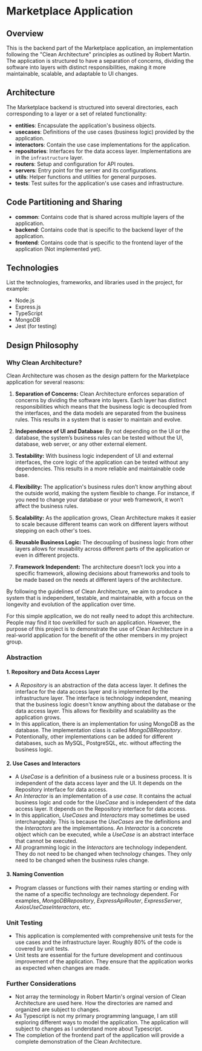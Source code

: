 # Marketplace Application

## Overview
This is the backend part of the Marketplace application, an implementation following the "Clean Architecture" principles as outlined by Robert Martin. The application is structured to have a separation of concerns, dividing the software into layers with distinct responsibilities, making it more maintainable, scalable, and adaptable to UI changes.

## Architecture
The Marketplace backend is structured into several directories, each corresponding to a layer or a set of related functionality:

- **entities**: Encapsulate the application's business objects.
- **usecases**: Definitions of the use cases (business logic) provided by the application.
- **interactors**: Contain the use case implementations for the application.
- **repositories**: Interfaces for the data access layer. Implementations are in the `infrastructure` layer.
- **routers**: Setup and configuration for API routes.
- **servers**: Entry point for the server and its configurations.
- **utils**: Helper functions and utilities for general purposes.
- **tests**: Test suites for the application's use cases and infrastructure.

## Code Partitioning and Sharing
- **common**: Contains code that is shared across multiple layers of the application.
- **backend**: Contains code that is specific to the backend layer of the application.
- **frontend**: Contains code that is specific to the frontend layer of the application (Not implemented yet).

## Technologies
List the technologies, frameworks, and libraries used in the project, for example:

- Node.js
- Express.js
- TypeScript
- MongoDB
- Jest (for testing)

## Design Philosophy

### Why Clean Architecture?
Clean Architecture was chosen as the design pattern for the Marketplace application for several reasons:

1. **Separation of Concerns:** Clean Architecture enforces separation of concerns by dividing the software into layers. Each layer has distinct responsibilities which means that the business logic is decoupled from the interfaces, and the data models are separated from the business rules. This results in a system that is easier to maintain and evolve.

2. **Independence of UI and Database:** By not depending on the UI or the database, the system’s business rules can be tested without the UI, database, web server, or any other external element.

3. **Testability:** With business logic independent of UI and external interfaces, the core logic of the application can be tested without any dependencies. This results in a more reliable and maintainable code base.

4. **Flexibility:** The application's business rules don’t know anything about the outside world, making the system flexible to change. For instance, if you need to change your database or your web framework, it won’t affect the business rules.

5. **Scalability:** As the application grows, Clean Architecture makes it easier to scale because different teams can work on different layers without stepping on each other's toes.

6. **Reusable Business Logic:** The decoupling of business logic from other layers allows for reusability across different parts of the application or even in different projects.

7. **Framework Independent:** The architecture doesn’t lock you into a specific framework, allowing decisions about frameworks and tools to be made based on the needs at different layers of the architecture.

By following the guidelines of Clean Architecture, we aim to produce a system that is independent, testable, and maintainable, with a focus on the longevity and evolution of the application over time.

For this simple application, we do not really need to adopt this architecture. People may find it too overkilled for such an application. However, the purpose of this project is to demonstrate the use of Clean Architecture in a real-world application for the benefit of the other members in my project group.


### Abstraction
#### 1. Repository and Data Access Layer
- A _Repository_ is an abstraction of the data access layer. It defines the interface for the data access layer and is implemented by the infrastructure layer. The interface is technology independent, meaning that the business logic doesn't know anything about the database or the data access layer. This allows for flexibility and scalability as the application grows. 
- In this application, there is an implementation for using MongoDB as the database. The implementation class is called _MongoDBRepository_.
- Potentionally, other implementations can be added for different databases, such as MySQL, PostgreSQL, etc. without affecting the business logic.
#### 2. Use Cases and Interactors
- A _UseCase_ is a definition of a business rule or a business process. It is independent of the data access layer and the UI. It depends on the Repository interface for data access.
- An _Interactor_ is an implementation of a _use case_. It contains the actual business logic and code for the _UseCase_ and is independent of the data access layer. It depends on the Repository interface for data access.
- In this application, _UseCases_ and _Interactors_ may sometimes be used interchangeably. This is because the _UseCases_ are the definitions and the _Interactors_ are the implementations. An _Interactor_ is a concrete object which can be executed, while a _UseCase_ is an abstract interface that cannot be executed.
- All programming logic in the _Interactors_ are technology independent. They do not need to be changed when technology changes. They only need to be changed when the business rules change.
#### 3. Naming Convention
- Program classes or functions with their names starting or ending with the name of a specific technology are technology dependent. For examples, _MongoDBRepository_, _ExpressApiRouter_, _ExpressServer_, _AxiosUseCaseInteractors_, etc.

### Unit Testing
- This application is complemented with comprehensive unit tests for the use cases and the infrastructure layer. Roughly 80% of the code is covered by unit tests.
- Unit tests are essential for the furture development and continuous improvement of the application. They ensure that the application works as expected when changes are made.

### Further Considerations
- Not array the terminology in Robert Martin's orginal version of Clean Architecture are used here. How the directories are named and organized are subject to changes.
- As Typescript is not my primary programming language, I am still exploring different ways to model the application. The application will subject to changes as I understand more about Typescript.
- The completion of the frontend part of the application will provide a complete demonstration of the Clean Architecture.
